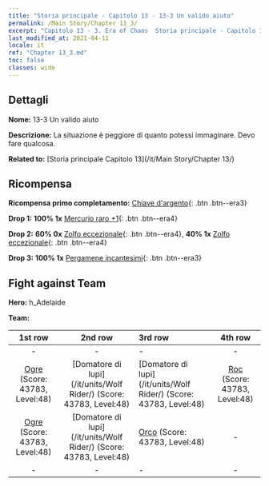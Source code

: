 ```yaml
---
title: "Storia principale - Capitolo 13 - 13-3 Un valido aiuto"
permalink: /Main Story/Chapter 13_3/
excerpt: "Capitolo 13 - 3. Era of Chaos  Storia principale - Capitolo 13_3. 13-3 Un valido aiuto"
last_modified_at: 2021-04-11
locale: it
ref: "Chapter 13_3.md"
toc: false
classes: wide
---
```


## Dettagli

 **Nome:** 13-3 Un valido aiuto

 **Descrizione:** La situazione è peggiore di quanto potessi immaginare. Devo fare qualcosa.

 **Related to:** [Storia principale Capitolo 13](/it/Main Story/Chapter 13/)

## Ricompensa

 **Ricompensa primo completamento:** [Chiave d'argento](/it/Items/con_693/){: .btn .btn--era3}

 **Drop 1:** **100% 1x** [Mercurio raro +1](/it/Items/mat_42/){: .btn .btn--era4}

 **Drop 2:** **60% 0x** [Zolfo eccezionale](/it/Items/mat_36/){: .btn .btn--era4}, **40% 1x** [Zolfo eccezionale](/it/Items/mat_36/){: .btn .btn--era4}

 **Drop 3:** **100% 1x** [Pergamene incantesimi](/it/Items/con_694/){: .btn .btn--era3}


## Fight against Team
 **Hero:** h_Adelaide

 **Team:**


  | 1st row | 2nd row | 3rd row | 4th row |
  |:----:|:----:|:----|:----:|
  | - | - | - | - |
  | [Ogre](/it/units/Ogre/) (Score: 43783, Level:48)  | [Domatore di lupi](/it/units/Wolf Rider/) (Score: 43783, Level:48)  | [Domatore di lupi](/it/units/Wolf Rider/) (Score: 43783, Level:48)  | [Roc](/it/units/Roc/) (Score: 43783, Level:48)  |
  | [Ogre](/it/units/Ogre/) (Score: 43783, Level:48)  | [Domatore di lupi](/it/units/Wolf Rider/) (Score: 43783, Level:48)  | [Orco](/it/units/Orc/) (Score: 43783, Level:48)  | - |
  | - | - | - | - |


